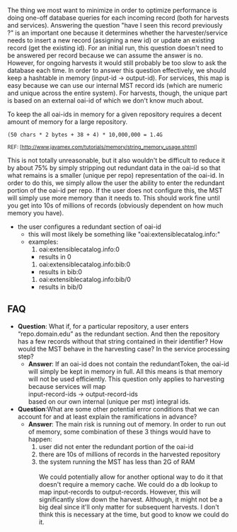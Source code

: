 The thing we most want to minimize in order to optimize performance is doing one-off database queries for each incoming record (both for harvests and services).  Answering the question "have I seen this record previously ?" is an important one because it determines whether the harvester/service needs to insert a new record (assigning a new id) or update an existing record (get the existing id).  For an initial run, this question doesn't need to be answered per record because we can assume the answer is no.  However, for ongoing harvests it would still probably be too slow to ask the database each time.  In order to answer this question effectively, we should keep a hashtable in memory (input-id -> output-id).  For services, this map is easy because we can use our internal MST record ids (which are numeric and unique across the entire system).  For harvests, though, the unique part is based on an external oai-id of which we don't know much about.

To keep the all oai-ids in memory for a given repository requires a decent amount of memory for a large repository.
```
(50 chars * 2 bytes + 38 + 4) * 10,000,000 = 1.4G
```
<sub>REF: [http://www.javamex.com/tutorials/memory/string_memory_usage.shtml]</sub>

This is not totally unreasonable, but it also wouldn't be difficult to reduce it by about 75% by simply stripping out redundant data in the oai-id so that what remains is a smaller (unique per repo) representation of the oai-id.  In order to do this, we simply allow the user the ability to enter the redundant portion of the oai-id per repo.  If the user does not configure this, the MST will simply use more memory than it needs to.  This should work fine until you get into 10s of millions of records (obviously dependent on how much memory you have).

  * the user configures a redundant section of oai-id
    * this will most likely be something like "oai:extensiblecatalog.info:"
    * examples:
      1. oai:extensiblecatalog.info:0
        * results in 0
      1. oai:extensiblecatalog.info:bib:0
        * results in bib:0
      1. oai:extensiblecatalog.info:bib/0
        * results in bib/0

## FAQ ##
  * **Question**: What if, for a particular repository, a user enters “repo.domain.edu” as the redundant section.  And then the repository has a few records without that string contained in their identifier?  How would the MST behave in the harvesting case? In the service processing step?
    * **Answer**: If an oai-id does not contain the redundantToken, the oai-id will simply be kept in memory in full.  All this means is that memory will not be used efficiently.  This question only applies to harvesting because services will map<br />input-record-ids -> output-record-ids<br />based on our own internal (unique per mst) integral ids.
  * **Question**:What are some other potential error conditions that we can account for and at least explain the ramifications in advance?
    * **Answer**: The main risk is running out of memory.  In order to run out of memory, some combination of these 3 things would have to happen:
      1. user did not enter the redundant portion of the oai-id
      1. there are 10s of millions of records in the harvested repository
      1. the system running the MST has less than 2G of RAM<br /><br />We could potentially allow for another optional way to do it that doesn't require a memory cache.  We could do a db lookup to map input-records to output-records.  However, this will significantly slow down the harvest.  Although, it might not be a big deal since it'll only matter for subsequent harvests.  I don't think this is necessary at the time, but good to know we could do it.